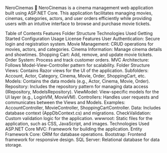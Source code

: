 NeroCinemas 🎥
NeroCinemas is a cinema management web application built using ASP.NET Core. This application facilitates managing movies, cinemas, categories, actors, and user orders efficiently while providing users with an intuitive interface to browse and purchase movie tickets.

Table of Contents
Features
Folder Structure
Technologies Used
Getting Started
Configuration
Usage
License
Features
User Authentication: Secure login and registration system.
Movie Management: CRUD operations for movies, actors, and categories.
Cinema Information: Manage cinema details and showtimes.
Shopping Cart: Add, remove, and update movie tickets.
Order System: Process and track customer orders.
MVC Architecture: Follows Model-View-Controller pattern for scalability.
Folder Structure
Views: Contains Razor views for the UI of the application.
Subfolders: Account, Actor, Category, Cinema, Movie, Order, ShoppingCart, etc.
Models: Contains the data models (e.g., Actor, Cinema, Movie, Order).
Repository: Includes the repository pattern for managing data access (IRepository, ModelsRepository).
ViewModel: View-specific models for the UI layer (e.g., LoginVM, MovieVM).
Controllers: Handles user requests and communicates between the Views and Models.
Examples: AccountController, MovieController, ShoppingCartController.
Data: Includes database context (AppDbContext.cs) and migrations.
CheckValidation: Custom validation logic for the application.
wwwroot: Static files for the application, such as CSS, JavaScript, and images.
Technologies Used
ASP.NET Core MVC: Framework for building the application.
Entity Framework Core: ORM for database operations.
Bootstrap: Frontend framework for responsive design.
SQL Server: Relational database for data storage.


